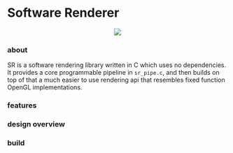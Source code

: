 # Software Renderer

<p align="center">
  <img src="https://user-images.githubusercontent.com/8971799/189614240-9449b3fe-372d-4796-8f32-3b13309ca629.png" />
</p>

### about
SR is a software rendering library written in C which uses no dependencies.  It provides a core programmable pipeline in `sr_pipe.c`, and then builds on top of that a much easier to use rendering api that resembles fixed function OpenGL implementations.

### features

### design overview

### build
